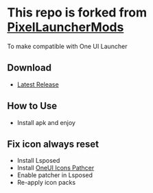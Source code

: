 # This repo is forked from [PixelLauncherMods](https://github.com/KieronQuinn/PixelLauncherMods)
To make compatible with One UI Launcher

## Download
- [Latest Release](https://www.pling.com/p/1955634/)

## How to Use
- Install apk and enjoy

## Fix icon always reset
- Install Lsposed
- Install [OneUI Icons Pathcer](https://www.pling.com/p/1955634/)
- Enable patcher in Lsposed
- Re-apply icon packs
